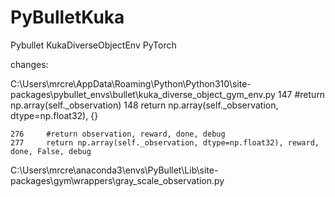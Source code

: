 # PyBulletKuka
Pybullet KukaDiverseObjectEnv PyTorch


changes:

C:\Users\mrcre\AppData\Roaming\Python\Python310\site-packages\pybullet_envs\bullet\kuka_diverse_object_gym_env.py
    147     #return np.array(self._observation)
    148     return np.array(self._observation, dtype=np.float32), {}

    276     #return observation, reward, done, debug
    277     return np.array(self._observation, dtype=np.float32), reward, done, False, debug



C:\Users\mrcre\anaconda3\envs\PyBullet\Lib\site-packages\gym\wrappers\gray_scale_observation.py